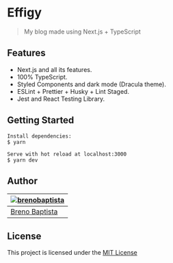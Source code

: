 # Effigy

> My blog made using Next.js + TypeScript

## Features

- Next.js and all its features.
- 100% TypeScript.
- Styled Components and dark mode (Dracula theme).
- ESLint + Prettier + Husky + Lint Staged.
- Jest and React Testing Library.

## Getting Started

```
Install dependencies:
$ yarn

Serve with hot reload at localhost:3000
$ yarn dev
```

## Author

| [![brenobaptista](https://avatars1.githubusercontent.com/u/47641641?s=120&v=4)](https://github.com/brenobaptista) |
| ----------------------------------------------------------------------------------------------------------------- |
| [Breno Baptista](https://github.com/brenobaptista)                                                                |

## License

This project is licensed under the [MIT License](/LICENSE)
